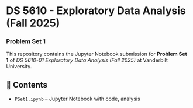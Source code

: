 # DS 5610 - Exploratory Data Analysis (Fall 2025)  
### Problem Set 1  

This repository contains the Jupyter Notebook submission for **Problem Set 1** of *DS 5610-01 Exploratory Data Analysis (Fall 2025)* at Vanderbilt University.  

## 📂 Contents  
- `PSet1.ipynb` – Jupyter Notebook with code, analysis
